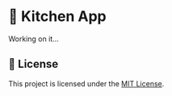# 🥗 Kitchen App

Working on it...

## 📜 License

This project is licensed under the [MIT License](../LICENSE).